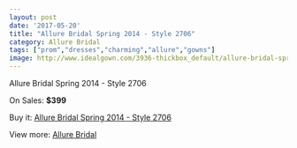```yaml
---
layout: post
date: '2017-05-20'
title: "Allure Bridal Spring 2014 - Style 2706"
category: Allure Bridal
tags: ["prom","dresses","charming","allure","gowns"]
image: http://www.idealgown.com/3936-thickbox_default/allure-bridal-spring-2014-style-2706.jpg
---
```

Allure Bridal Spring 2014 - Style 2706

On Sales: **$399**
<a href="https://www.idealgown.com/en/allure-bridal/1828-allure-bridal-spring-2014-style-2706.html"><amp-img layout="responsive" width="600" height="600" src="//www.idealgown.com/3936-thickbox_default/allure-bridal-spring-2014-style-2706.jpg" alt="Allure Bridal Spring 2014 - Style 2706 0" /></a>
<a href="https://www.idealgown.com/en/allure-bridal/1828-allure-bridal-spring-2014-style-2706.html"><amp-img layout="responsive" width="600" height="600" src="//www.idealgown.com/3938-thickbox_default/allure-bridal-spring-2014-style-2706.jpg" alt="Allure Bridal Spring 2014 - Style 2706 1" /></a>
<a href="https://www.idealgown.com/en/allure-bridal/1828-allure-bridal-spring-2014-style-2706.html"><amp-img layout="responsive" width="600" height="600" src="//www.idealgown.com/3937-thickbox_default/allure-bridal-spring-2014-style-2706.jpg" alt="Allure Bridal Spring 2014 - Style 2706 2" /></a>

Buy it: [Allure Bridal Spring 2014 - Style 2706](https://www.idealgown.com/en/allure-bridal/1828-allure-bridal-spring-2014-style-2706.html "Allure Bridal Spring 2014 - Style 2706")

View more: [Allure Bridal](https://www.idealgown.com/en/29-allure-bridal "Allure Bridal")